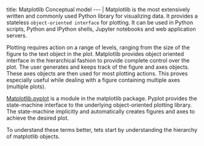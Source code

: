 title: Matplotlib Conceptual model
--- |
  Matplotlib is the most extensively written and commonly used  Python library for visualizing data. It provides a stateless `object-oriented interface` for plotting. It can be used in Python scripts, Python and IPython shells, Jupyter notebooks and web application servers.

  Plotting requires action on a range of levels, ranging from the size of the figure to the text object in the plot. Matplotlib provides object oriented interface in the hierarchical fashion to provide complete control over the plot. The user generates and keeps track of the figure and axes objects. These axes objects are then used for most plotting actions. This proves especially useful while dealing with a figure containing multiple axes (multiple plots).

  [Matplotlib.pyplot](https://matplotlib.org/tutorials/introductory/pyplot.html#pyplot-tutorial) is a module in the matplotlib package. Pyplot provides the state-machine interface to the underlying object-oriented plotting library. The state-machine implicitly and automatically creates figures and axes to achieve the desired plot.

  To understand these terms better, tets start by understanding the hierarchy of matplotlib objects.
